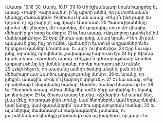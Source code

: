 (Մատթ. 19.16-30, Մարկ. 10.17-31)
18 Մի իշխանաւոր նրան հարցրեց եւ ասաց. «Բարի՛ Վարդապետ, ի՞նչ պիտի անեմ, որ յաւիտենական կեանքը ժառանգեմ»: 19 Յիսուս նրան ասաց. «Ինչո՞ւ ինձ բարի ես կոչում. ոչ ոք բարի չէ, այլ միայն՝ Աստուած: 20 Պատուիրանները գիտես՝ մի՛ շնացիր, մի՛ սպանիր, մի՛ գողացիր, սուտ մի՛ վկայիր, մեծարի՛ր քո հօրը եւ մօրը»: 21 Եւ նա ասաց. «Այդ բոլորը պահել եմ իմ մանկութիւնից»: 22 Երբ Յիսուս այս լսեց, ասաց նրան. «Դեռ մի բան պակաս է քեզ. ինչ որ ունես, վաճառի՛ր եւ տո՛ւր աղքատներին եւ երկնքում գանձեր կ՚ունենաս, եւ արի՛ իմ յետեւից»: 23 Երբ նա այս լսեց, տրտմեց, որովհետեւ չափազանց հարուստ էր:
24 Երբ Յիսուս նրան տեսաւ տրտմած, ասաց. «Ինչքա՜ն դժուարութեամբ Աստծու արքայութիւնը կը մտնեն նրանք, որոնք հարստութիւն ունեն: 25 Աւելի հեշտ է, որ պարանը ասեղի ծակից անցնի, քան թէ մի մեծահարուստ Աստծու արքայութիւնը մտնի»: 26 Եւ նրանք, որ լսեցին, ասացին. «Իսկ ո՞վ կարող է փրկուել»: 27 Եւ նա ասաց. «Ինչ որ անհնար է մարդկանց համար, Աստծու համար հնարաւոր է»:
28 Եւ Պետրոսն ասաց. «Ահա մենք մեր ամէն ինչը թողեցինք եւ եկանք քո յետեւից»: 29 Եւ Յիսուս ասաց նրանց. «Ճշմարիտ եմ ասում ձեզ, չկայ մէկը, որ թողած լինի տունը, կամ ծնողներին, կամ եղբայրներին, կամ կնոջը, կամ զաւակներին՝ Աստծու արքայութեան համար, 30 եւ այս ներկայ ժամանակում բազմապատիկ չստանայ ու յաւիտենական կեանքը չժառանգի այն աշխարհում, որ գալու է»:
